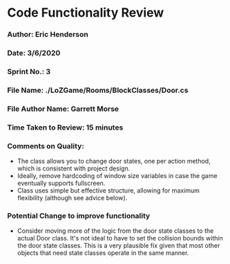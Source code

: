 # Code Functionality Review

### Author: Eric Henderson

### Date: 3/6/2020

### Sprint No.: 3

### File Name: ./LoZGame/Rooms/BlockClasses/Door.cs

### File Author Name: Garrett Morse

### Time Taken to Review: 15 minutes

### Comments on Quality:
- The class allows you to change door states, one per action method, which is consistent with project design.
- Ideally, remove hardcoding of window size variables in case the game eventually supports fullscreen.
- Class uses simple but effective structure, allowing for maximum flexibility (although see advice below).

### Potential Change to improve functionality
- Consider moving more of the logic from the door state classes to the actual Door class.  It's not ideal to have to set the collision bounds within the door state classes.  This is a very plausible fix given that most other objects that need state classes operate in the same manner.
